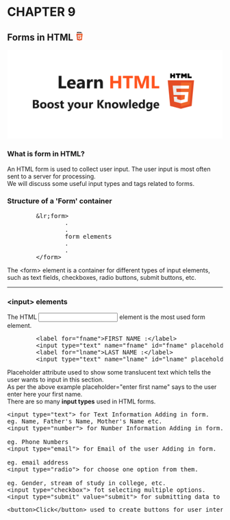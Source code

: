 # CHAPTER 9
## Forms in HTML <img src="https://github.com/Ninja-Vikash/Assets/blob/main/Asset%20Icon/htmlLogo.png" height="20px" />
![Banner](https://github.com/Ninja-Vikash/Assets/blob/main/HTML%20Assets/HTML.png)

### What is form in HTML?
An HTML form is used to collect user input. The user input is most often sent to a server for processing. <br>
We will discuss some useful input types and tags related to forms.

### Structure of a 'Form' container
<pre>
        &lr;form&gt;
                .
                .
                form elements
                .
                .
        &lt;/form&gt;
</pre>
The &lt;form&gt; element is a container for different types of input elements, such as text fields, checkboxes, radio buttons, submit buttons, etc.
<hr>

### &lt;input&gt; elements
The HTML <input> element is the most used form element.
<pre>
        &ltlabel for="fname"&gtFIRST NAME :&lt/label&gt
        &ltinput type="text" name="fname" id="fname" placeholder="enter first name"&gt
        &ltlabel for="lname"&gtLAST NAME :&lt/label&gt
        &ltinput type="text" name="lname" id="lname" placeholder="enter last name"&gt
</pre>

Placeholder attribute used to show some translucent text which tells the user wants to input in this section.<br>
As per the above example placeholder="enter first name" says to the user enter here your first name.<br>
There are so many **input types** used in HTML forms.

<pre>
&ltinput type="text"&gt for Text Information Adding in form.<br>eg. Name, Father's Name, Mother's Name etc.
&ltinput type="number"&gt for Number Information Adding in form.<br>
eg. Phone Numbers
&ltinput type="email"&gt for Email of the user Adding in form.<br>
eg. email address
&ltinput type="radio"&gt for choose one option from them.<br>
eg. Gender, stream of study in college, etc.
&ltinput type="checkbox"&gt fot selecting multiple options.
&ltinput type="submit" value="submit"&gt for submitting data to server.
</pre>

<pre>
&ltbutton&gtClick&lt/button&gt used to create buttons for user interaction.
</pre>

